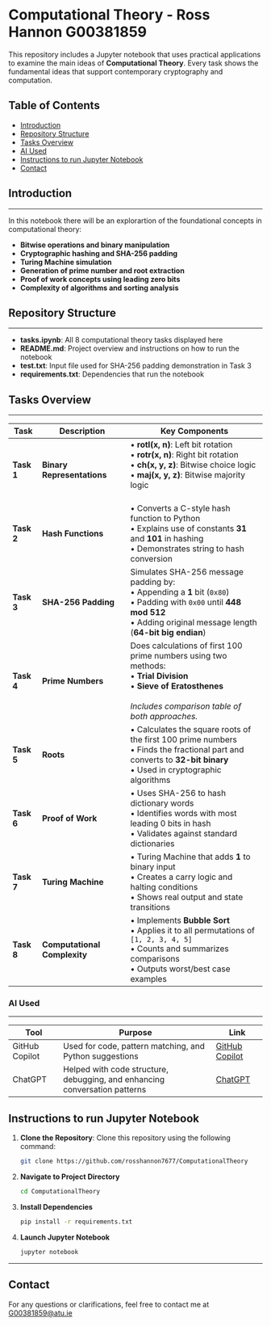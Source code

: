 # Computational Theory - Ross Hannon G00381859

This repository includes a Jupyter notebook that uses practical applications to examine the main ideas of **Computational Theory**. Every task shows the fundamental ideas that support contemporary cryptography and computation.

## Table of Contents
- [Introduction](#introduction)
- [Repository Structure](#repository-structure)
- [Tasks Overview](#tasks-overview)
- [AI Used](#ai-used)
- [Instructions to run Jupyter Notebook](#instructions-to-run-jupyter-notebook)
- [Contact](#contact)

## Introduction
---  

In this notebook there will be an explorartion of the foundational concepts in computational theory:

- **Bitwise operations and binary manipulation**
- **Cryptographic hashing and SHA-256 padding**
- **Turing Machine simulation**
- **Generation of prime number and root extraction**
- **Proof of work concepts using leading zero bits**
- **Complexity of algorithms and sorting analysis**

## Repository Structure
---

* **tasks.ipynb**: All 8 computational theory tasks displayed here
* **README.md**: Project overview and instructions on how to run the notebook
* **test.txt**: Input file used for SHA-256 padding demonstration in Task 3
* **requirements.txt**: Dependencies that run the notebook

## Tasks Overview
---

| Task | Description | Key Components |
|------|-------------|---------------|
| **Task 1** | **Binary Representations** | • **rotl(x, n)**: Left bit rotation<br>• **rotr(x, n)**: Right bit rotation<br>• **ch(x, y, z)**: Bitwise choice logic<br>• **maj(x, y, z)**: Bitwise majority logic<br><br>|
| **Task 2** | **Hash Functions** | • Converts a C-style hash function to Python<br>• Explains use of constants **31** and **101** in hashing<br>• Demonstrates string to hash conversion |
| **Task 3** | **SHA-256 Padding** | Simulates SHA-256 message padding by:<br>• Appending a **1** bit (`0x80`)<br>• Padding with `0x00` until **448 mod 512**<br>• Adding original message length (**64-bit big endian**) |
| **Task 4** | **Prime Numbers** | Does calculations of first 100 prime numbers using two methods:<br>• **Trial Division** <br>• **Sieve of Eratosthenes** <br><br>*Includes comparison table of both approaches.* |
| **Task 5** | **Roots** | • Calculates the square roots of the first 100 prime numbers<br>• Finds the fractional part and converts to **32-bit binary**<br>• Used in cryptographic algorithms|
| **Task 6** | **Proof of Work** | • Uses SHA-256 to hash dictionary words<br>• Identifies words with most leading 0 bits in hash<br>• Validates against standard dictionaries |
| **Task 7** | **Turing Machine** | • Turing Machine that adds **1** to binary input<br>• Creates a carry logic and halting conditions<br>• Shows real output and state transitions |
| **Task 8** | **Computational Complexity** | • Implements **Bubble Sort**<br>• Applies it to all permutations of `[1, 2, 3, 4, 5]`<br>• Counts and summarizes comparisons<br>• Outputs worst/best case examples |


### **AI Used**
---
| Tool | Purpose | Link |
|------|----------|------|
| GitHub Copilot | Used for code, pattern matching, and Python suggestions  | [GitHub Copilot](https://github.com/features/copilot) |
| ChatGPT | Helped with code structure, debugging, and enhancing conversation patterns | [ChatGPT](https://openai.com/chatgpt) |

## Instructions to run Jupyter Notebook
1. **Clone the Repository**: Clone this repository using the following command:

   ```bash
   git clone https://github.com/rosshannon7677/ComputationalTheory
   ```
2. **Navigate to Project Directory** 
    ```bash
    cd ComputationalTheory
    ```
3. **Install Dependencies** 
    ```bash
    pip install -r requirements.txt
    ```
4. **Launch Jupyter Notebook** 
    ```bash
    jupyter notebook
    ```
---

## Contact
For any questions or clarifications, feel free to contact me at G00381859@atu.ie